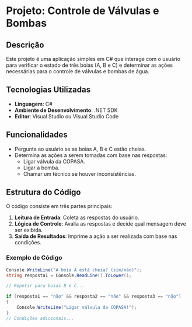 # Projeto: Controle de Válvulas e Bombas

## Descrição
Este projeto é uma aplicação simples em C# que interage com o usuário para verificar o estado de três boias (A, B e C) e determinar as ações necessárias para o controle de válvulas e bombas de água.

## Tecnologias Utilizadas
- **Linguagem**: C#
- **Ambiente de Desenvolvimento**: .NET SDK
- **Editor**: Visual Studio ou Visual Studio Code

## Funcionalidades
- Pergunta ao usuário se as boias A, B e C estão cheias.
- Determina as ações a serem tomadas com base nas respostas:
  - Ligar válvula da COPASA.
  - Ligar a bomba.
  - Chamar um técnico se houver inconsistências.

## Estrutura do Código
O código consiste em três partes principais:
1. **Leitura de Entrada**: Coleta as respostas do usuário.
2. **Lógica de Controle**: Avalia as respostas e decide qual mensagem deve ser exibida.
3. **Saída de Resultados**: Imprime a ação a ser realizada com base nas condições.

### Exemplo de Código
```csharp
Console.WriteLine("A boia A está cheia? (sim/não)");
string resposta1 = Console.ReadLine().ToLower();

// Repetir para boias B e C...

if (resposta1 == "não" && resposta2 == "não" && resposta3 == "não")
{
    Console.WriteLine("Ligar válvula da COPASA!");
}
// Condições adicionais...